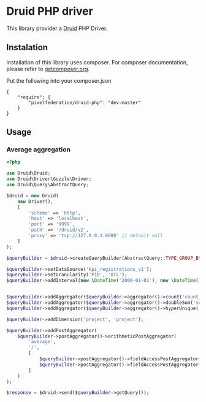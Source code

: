 # Druid PHP driver

This library provider a [Druid](http://druid.io/) PHP Driver. 

## Instalation

Installation of this library uses composer. For composer documentation, please refer to
[getcomposer.org](http://getcomposer.org/).

Put the following into your composer.json

    {
        "require": {
            "pixelfederation/druid-php": "dev-master"
        }
    }
    
## Usage

### Average aggregation

```php
<?php

use Druid\Druid;
use Druid\Driver\Guzzle\Driver;
use Druid\Query\AbstractQuery;

$druid = new Druid(
    new Driver(),
    [
        'scheme' => 'http',
        'host' => 'localhost',
        'port' => '9999',
        'path' => '/druid/v2',
        'proxy' => 'tcp://127.0.0.1:8080' // default null
    ]
);

$queryBuilder = $druid->createQueryBuilder(AbstractQuery::TYPE_GROUP_BY);

$queryBuilder->setDataSource('kpi_registrations_v1');
$queryBuilder->setGranularity('P1D', 'UTC');
$queryBuilder->addInterval(new \DateTime('2000-01-01'), new \DateTime());


$queryBuilder->addAggregator($queryBuilder->aggregator()->count('count_rows'));
$queryBuilder->addAggregator($queryBuilder->aggregator()->doubleSum('sum_rows', 'event_count_metric'));
$queryBuilder->addAggregator($queryBuilder->aggregator()->hyperUnique('registrations', 'registrations'));

$queryBuilder->addDimension('project', 'project');

$queryBuilder->addPostAggregator(
    $queryBuilder->postAggregator()->arithmeticPostAggregator(
        'average',
        '/',
        [
            $queryBuilder->postAggregator()->fieldAccessPostAggregator('sum_rows', 'sum_rows'),
            $queryBuilder->postAggregator()->fieldAccessPostAggregator('count_rows', 'count_rows')
        ]
    )
);

$response = $druid->send($queryBuilder->getQuery());
```